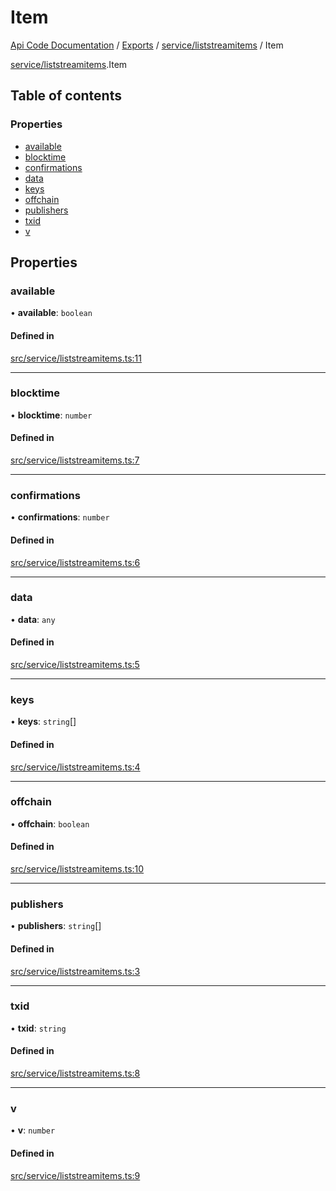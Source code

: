 # Item
 
[Api Code Documentation](../README.md) / [Exports](../modules.md) / [service/liststreamitems](../modules/service_liststreamitems.md) / Item

[service/liststreamitems](../modules/service_liststreamitems.md).Item

## Table of contents

### Properties

- [available](service_liststreamitems.Item.md#available)
- [blocktime](service_liststreamitems.Item.md#blocktime)
- [confirmations](service_liststreamitems.Item.md#confirmations)
- [data](service_liststreamitems.Item.md#data)
- [keys](service_liststreamitems.Item.md#keys)
- [offchain](service_liststreamitems.Item.md#offchain)
- [publishers](service_liststreamitems.Item.md#publishers)
- [txid](service_liststreamitems.Item.md#txid)
- [v](service_liststreamitems.Item.md#v)

## Properties

### available

• **available**: `boolean`

#### Defined in

[src/service/liststreamitems.ts:11](https://github.com/openkfw/TruBudget/blob/d07ad94/api/src/service/liststreamitems.ts#L11)

___

### blocktime

• **blocktime**: `number`

#### Defined in

[src/service/liststreamitems.ts:7](https://github.com/openkfw/TruBudget/blob/d07ad94/api/src/service/liststreamitems.ts#L7)

___

### confirmations

• **confirmations**: `number`

#### Defined in

[src/service/liststreamitems.ts:6](https://github.com/openkfw/TruBudget/blob/d07ad94/api/src/service/liststreamitems.ts#L6)

___

### data

• **data**: `any`

#### Defined in

[src/service/liststreamitems.ts:5](https://github.com/openkfw/TruBudget/blob/d07ad94/api/src/service/liststreamitems.ts#L5)

___

### keys

• **keys**: `string`[]

#### Defined in

[src/service/liststreamitems.ts:4](https://github.com/openkfw/TruBudget/blob/d07ad94/api/src/service/liststreamitems.ts#L4)

___

### offchain

• **offchain**: `boolean`

#### Defined in

[src/service/liststreamitems.ts:10](https://github.com/openkfw/TruBudget/blob/d07ad94/api/src/service/liststreamitems.ts#L10)

___

### publishers

• **publishers**: `string`[]

#### Defined in

[src/service/liststreamitems.ts:3](https://github.com/openkfw/TruBudget/blob/d07ad94/api/src/service/liststreamitems.ts#L3)

___

### txid

• **txid**: `string`

#### Defined in

[src/service/liststreamitems.ts:8](https://github.com/openkfw/TruBudget/blob/d07ad94/api/src/service/liststreamitems.ts#L8)

___

### v

• **v**: `number`

#### Defined in

[src/service/liststreamitems.ts:9](https://github.com/openkfw/TruBudget/blob/d07ad94/api/src/service/liststreamitems.ts#L9)
